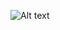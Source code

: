 ![Alt text](http://g.gravizo.com/source/custom_mark?https%3A%2F%2Fraw.githubusercontent.com%2Fseeb0h%2FREQS.io%2Fgraph-test%2FGRAPH.md)
